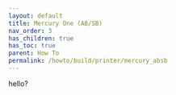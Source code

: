 ```yaml
---
layout: default
title: Mercury One (AB/SB)
nav_order: 3
has_children: true
has_toc: true
parent: How To
permalink: /howto/build/printer/mercury_absb
---
```




hello?